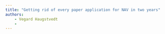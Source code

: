 ```yaml
---
title: "Getting rid of every paper application for NAV in two years"
authors:
    - Vegard Haugstvedt
    -                            
---
```

